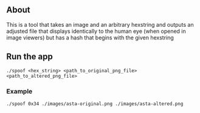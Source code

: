 ## About
This is a tool that takes an image and an arbitrary hexstring and outputs an adjusted file that displays identically to the human eye (when opened in image viewers) but has a hash that begins with the given hexstring

## Run the app
`./spoof <hex_string> <path_to_original_png_file> <path_to_altered_png_file>`

### Example
`./spoof 0x34 ./images/asta-original.png ./images/asta-altered.png`